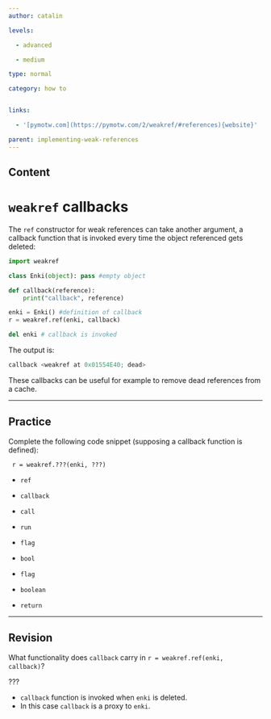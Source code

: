 ```yaml
---
author: catalin

levels:

  - advanced

  - medium

type: normal

category: how to


links:

  - '[pymotw.com](https://pymotw.com/2/weakref/#references){website}'

parent: implementing-weak-references
---
```

## Content
# `weakref` callbacks

The `ref` constructor for weak references can take another argument, a callback function that is invoked every time the object referenced gets deleted:
```python
import weakref

class Enki(object): pass #empty object

def callback(reference):
    print("callback", reference)

enki = Enki() #definition of callback
r = weakref.ref(enki, callback)

del enki # callback is invoked
```

The output is:
```python
callback <weakref at 0x01554E40; dead>
```

These callbacks can be useful for example to remove dead references from a cache.

---
## Practice

Complete the following code snippet (supposing a callback function is defined):

```
 r = weakref.???(enki, ???)
```


* `ref`
* `callback`
* `call`
* `run`
* `flag`
* `bool`



* `flag`
* `boolean`
* `return`

---
## Revision

What functionality does `callback` carry in `r = weakref.ref(enki, callback)`?

???


* `callback` function is invoked when `enki` is deleted.
* In this case `callback` is a proxy to `enki`.

